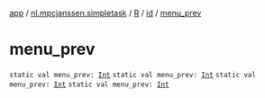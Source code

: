 [app](../../../index.md) / [nl.mpcjanssen.simpletask](../../index.md) / [R](../index.md) / [id](index.md) / [menu_prev](.)

# menu_prev

`static val menu_prev: `[`Int`](https://kotlinlang.org/api/latest/jvm/stdlib/kotlin/-int/index.html)
`static val menu_prev: `[`Int`](https://kotlinlang.org/api/latest/jvm/stdlib/kotlin/-int/index.html)
`static val menu_prev: `[`Int`](https://kotlinlang.org/api/latest/jvm/stdlib/kotlin/-int/index.html)
`static val menu_prev: `[`Int`](https://kotlinlang.org/api/latest/jvm/stdlib/kotlin/-int/index.html)